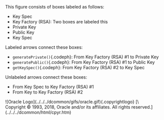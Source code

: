 <div>
This figure consists of boxes labeled as follows:

-   Key Spec
-   Key Factory (RSA): Two boxes are labeled this
-   Private Key
-   Public Key
-   Key Spec

Labeled arrows connect these boxes:

-   `generatePrivate()`{.codeph}: From Key Factory (RSA) \#1 to Private
    Key
-   `generatePublic()`{.codeph}: From Key Factory (RSA) \#1 to Public
    Key
-   `getKeySpec()`{.codeph}: From Key Factory (RSA) \#2 to Key Spec

Unlabeled arrows connect these boxes:

-   From Key Spec to Key Factory (RSA) \#1
-   From Key to Key Factory (RSA) \#2

</div>
<div class="footer">
![Oracle Logo](../../../dcommon/gifs/oracle.gif){.copyrightlogo} [\
<span class="copyrightlogo">Copyright © 1993, 2018,
Oracle and/or its affiliates. All rights reserved.</span>](../../../dcommon/html/cpyr.htm)

</div>

